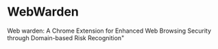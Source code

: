 # WebWarden
Web warden: A Chrome Extension for Enhanced Web Browsing Security through Domain-based Risk Recognition"
